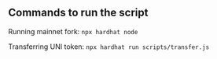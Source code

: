 ## Commands to run the script

Running mainnet fork: `npx hardhat node`

Transferring UNI token: `npx hardhat run scripts/transfer.js`